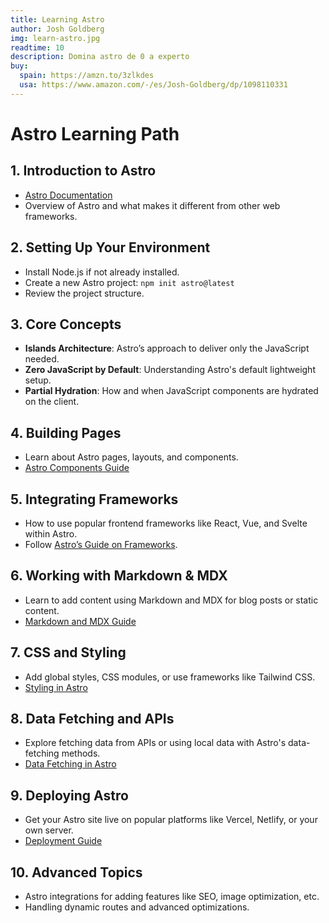 ```yaml
---
title: Learning Astro
author: Josh Goldberg
img: learn-astro.jpg
readtime: 10
description: Domina astro de 0 a experto
buy:
  spain: https://amzn.to/3zlkdes
  usa: https://www.amazon.com/-/es/Josh-Goldberg/dp/1098110331
---
```


# Astro Learning Path

## 1. Introduction to Astro
   - [Astro Documentation](https://docs.astro.build)
   - Overview of Astro and what makes it different from other web frameworks.

## 2. Setting Up Your Environment
   - Install Node.js if not already installed.
   - Create a new Astro project: `npm init astro@latest`
   - Review the project structure.

## 3. Core Concepts
   - **Islands Architecture**: Astro’s approach to deliver only the JavaScript needed.
   - **Zero JavaScript by Default**: Understanding Astro's default lightweight setup.
   - **Partial Hydration**: How and when JavaScript components are hydrated on the client.

## 4. Building Pages
   - Learn about Astro pages, layouts, and components.
   - [Astro Components Guide](https://docs.astro.build/en/core-concepts/astro-components/)

## 5. Integrating Frameworks
   - How to use popular frontend frameworks like React, Vue, and Svelte within Astro.
   - Follow [Astro’s Guide on Frameworks](https://docs.astro.build/en/core-concepts/framework-components/).

## 6. Working with Markdown & MDX
   - Learn to add content using Markdown and MDX for blog posts or static content.
   - [Markdown and MDX Guide](https://docs.astro.build/en/guides/markdown-content/)

## 7. CSS and Styling
   - Add global styles, CSS modules, or use frameworks like Tailwind CSS.
   - [Styling in Astro](https://docs.astro.build/en/guides/styling/)

## 8. Data Fetching and APIs
   - Explore fetching data from APIs or using local data with Astro's data-fetching methods.
   - [Data Fetching in Astro](https://docs.astro.build/en/guides/data-fetching/)

## 9. Deploying Astro
   - Get your Astro site live on popular platforms like Vercel, Netlify, or your own server.
   - [Deployment Guide](https://docs.astro.build/en/guides/deploy/)

## 10. Advanced Topics
   - Astro integrations for adding features like SEO, image optimization, etc.
   - Handling dynamic routes and advanced optimizations.
